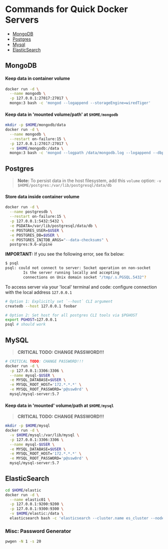 # Commands for Quick Docker Servers

* [MongoDB](#mongodb)
* [Postgres](#postgres)
* [Mysql](#mysql)
* [ElasticSearch](#elasticsearch)

## MongoDB

#### Keep data in container volume

```sh
docker run -d \
  --name mongodb \
  -p 127.0.0.1:27017:27017 \
  mongo:3 bash -c 'mongod --logappend --storageEngine=wiredTiger'
```

#### Keep data in 'mounted volume/path' at `$HOME/mongodb`

```sh
mkdir -p $HOME/mongodb/data
docker run -d \
  --name mongodb \
  --restart on-failure:15 \
  -p 127.0.0.1:27017:27017 \
  -v $HOME/mongodb:/data \
  mongo:3 bash -c 'mongod --logpath /data/mongodb.log --logappend --dbpath /data/data --storageEngine=wiredTiger'
```

## Postgres

> **Note:** To persist data in the host filesystem, add this `volume` option: `-v $HOME/postgres:/var/lib/postgresql/data/db`

#### Store data inside container volume

```sh
docker run -d \
  --name postgresdb \
  --restart on-failure:15 \
  -p 127.0.0.1:5432:5432 \
  -e PGDATA=/var/lib/postgresql/data/db \
  -e POSTGRES_USER=$USER \
  -e POSTGRES_DB=$USER \
  -e POSTGRES_INITDB_ARGS="--data-checksums" \
  postgres:9.6-alpine
```

**IMPORTANT:** If you see the following error, see fix below:

```sh
$ psql
psql: could not connect to server: Socket operation on non-socket
        Is the server running locally and accepting
        connections on Unix domain socket "/tmp/.s.PGSQL.5432"?
```

To access server via your 'local' terminal and code: configure connection with the local address `127.0.0.1`


```sh
# Option 1: Explicitly set `--host` CLI argument
createdb --host 127.0.0.1 foobar

# Option 2: Set host for all postgres CLI tools via $PGHOST
export PGHOST=127.0.0.1
psql # should work
```

## MySQL

> **CRITICAL TODO: CHANGE PASSWORD!!!**

```sh
# CRITICAL TODO: CHANGE PASSWORD!!!
docker run -d \
  -p 127.0.0.1:3306:3306 \
  --name mysql-$USER \
  -e MYSQL_DATABASE=$USER \
  -e MYSQL_ROOT_HOST='172.*.*.*' \
  -e MYSQL_ROOT_PASSWORD='p@ssw0rd' \
  mysql/mysql-server:5.7
```

#### Keep data in 'mounted' volume/path at `$HOME/mysql`

> **CRITICAL TODO: CHANGE PASSWORD!!!**

```sh
mkdir -p $HOME/mysql
docker run -d \
  -v $HOME/mysql:/var/lib/mysql \
  -p 127.0.0.1:3306:3306 \
  --name mysql-$USER \
  -e MYSQL_DATABASE=$USER \
  -e MYSQL_ROOT_HOST='172.*.*.*' \
  -e MYSQL_ROOT_PASSWORD='p@ssw0rd' \
  mysql/mysql-server:5.7
```

## ElasticSearch

```sh
cd $HOME/elastic
docker run -d \
  --name elastic01 \
  -p 127.0.0.1:9200:9200 \
  -p 127.0.0.1:9300:9300 \
  -v $HOME/elastic:/data \
  elasticsearch bash -c 'elasticsearch --cluster.name es_cluster --node.name elastic01 --path.data /data/db --path.logs /data/logs '
```



### Misc: Password Generator

```sh
pwgen -N 1 -s 20
```
